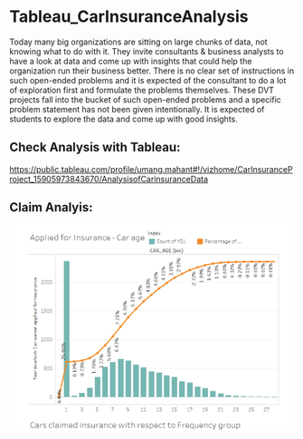 # Tableau_CarInsuranceAnalysis
Today many big organizations are sitting on large chunks of data, not knowing what to do with it. 
They invite consultants &amp; business analysts to have a look at data and come up with insights that could help the organization run their business better. 
There is no clear set of instructions in such open-ended problems and it is expected of the consultant to do a lot of exploration first and formulate the problems themselves.
These DVT projects fall into the bucket of such open-ended problems and a specific problem statement has not been given intentionally.
It is expected of students to explore the data and come up with good insights. 

## Check Analysis with Tableau: 
https://public.tableau.com/profile/umang.mahant#!/vizhome/CarInsuranceProject_15905973843670/AnalysisofCarinsuranceData

## Claim Analyis:
![alt text](https://github.com/Umang1611/Tableau_CarInsuranceAnalysis/blob/master/CarAgeClaimedInsurance.png)
